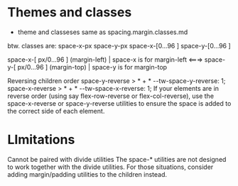 <h1> Themes and classes </h1>

* theme and classeses same as spacing.margin.classes.md

btw. classes are:
space-x-px space-y-px space-x-[0...96 ] space-y-[0...96 ]  

space-x-[ px/0...96 ] (margin-left) | space-x is for margin-left 
<===> 
space-y-[ px/0...96 ] (margin-top) | space-y is for margin-top  
    
Reversing children order
space-y-reverse > * + *	--tw-space-y-reverse: 1;
space-x-reverse > * + *	--tw-space-x-reverse: 1;
If your elements are in reverse order (using say flex-row-reverse or flex-col-reverse), use the space-x-reverse or space-y-reverse utilities to ensure the space is added to the correct side of each element.

<h1> LImitations </h1>

Cannot be paired with divide utilities
The space-* utilities are not designed to work together with the divide utilities. For those situations, consider adding margin/padding utilities to the children instead.


